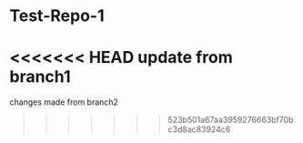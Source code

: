 # Test-Repo-1
<<<<<<< HEAD
update from branch1
=======
changes made from branch2
>>>>>>> 523b501a67aa3959276663bf70bc3d8ac83924c6
